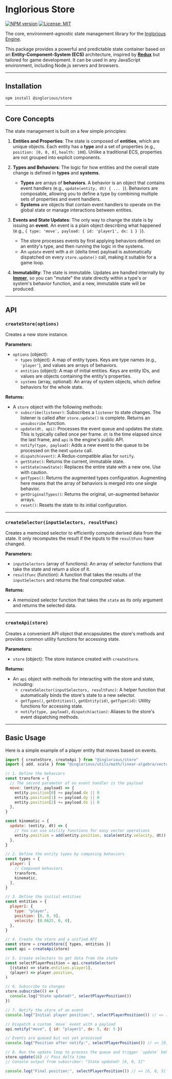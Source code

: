 # Inglorious Store

[![NPM version](https://img.shields.io/npm/v/@inglorious/store.svg)](https://www.npmjs.com/package/@inglorious/store)
[![License: MIT](https://img.shields.io/badge/License-MIT-yellow.svg)](https://opensource.org/licenses/MIT)

The core, environment-agnostic state management library for the [Inglorious Engine](https://github.com/IngloriousCoderz/inglorious-engine).

This package provides a powerful and predictable state container based on an **Entity-Component-System (ECS)** architecture, inspired by **[Redux](https://redux.js.org/)** but tailored for game development. It can be used in any JavaScript environment, including Node.js servers and browsers.

---

## Installation

```bash
npm install @inglorious/store
```

---

## Core Concepts

The state management is built on a few simple principles:

1.  **Entities and Properties**: The state is composed of **entities**, which are unique objects. Each entity has a **type** and a set of properties (e.g., `position: [0, 0, 0]`, `health: 100`). Unlike a traditional ECS, properties are not grouped into explicit components.

2.  **Types and Behaviors**: The logic for how entities and the overall state change is defined in **types** and **systems**.
    - **Types** are arrays of **behaviors**. A behavior is an object that contains event handlers (e.g., `update(entity, dt) { ... }`). Behaviors are composable, allowing you to define a type by combining multiple sets of properties and event handlers.
    - **Systems** are objects that contain event handlers to operate on the global state or manage interactions between entities.

3.  **Events and State Updates**: The only way to change the state is by issuing an **event**. An event is a plain object describing what happened (e.g., `{ type: 'move', payload: { id: 'player1', dx: 1 } }`).
    - The store processes events by first applying behaviors defined on an entity's type, and then running the logic in the systems.
    - An `update` event with a `dt` (delta time) payload is automatically dispatched on every `store.update()` call, making it suitable for a game loop.

4.  **Immutability**: The state is immutable. Updates are handled internally by **[Immer](https://immerjs.github.io/immer/)**, so you can "mutate" the state directly within a type's or system's behavior function, and a new, immutable state will be produced.

---

## API

### `createStore(options)`

Creates a new store instance.

**Parameters:**

- `options` (object):
  - `types` (object): A map of entity types. Keys are type names (e.g., `'player'`), and values are arrays of behaviors.
  - `entities` (object): A map of initial entities. Keys are entity IDs, and values are objects containing the entity's properties.
  - `systems` (array, optional): An array of system objects, which define behaviors for the whole state.

**Returns:**

- A `store` object with the following methods:
  - `subscribe(listener)`: Subscribes a `listener` to state changes. The listener is called after `store.update()` is complete. Returns an `unsubscribe` function.
  - `update(dt, api)`: Processes the event queue and updates the state. This is typically called once per frame. `dt` is the time elapsed since the last frame, and `api` is the engine's public API.
  - `notify(type, payload)`: Adds a new event to the queue to be processed on the next `update` call.
  - `dispatch(event)`: A Redux-compatible alias for `notify`.
  - `getState()`: Returns the current, immutable state.
  - `setState(newState)`: Replaces the entire state with a new one. Use with caution.
  - `getTypes()`: Returns the augmented types configuration. Augmenting here means that the array of behaviors is merged into one single behavior.
  - `getOriginalTypes()`: Returns the original, un-augmented behavior arrays.
  - `reset()`: Resets the state to its initial configuration.

---

### `createSelector(inputSelectors, resultFunc)`

Creates a memoized selector to efficiently compute derived data from the state. It only recomputes the result if the inputs to the `resultFunc` have changed.

**Parameters:**

- `inputSelectors` (array of functions): An array of selector functions that take the state and return a slice of it.
- `resultFunc` (function): A function that takes the results of the `inputSelectors` and returns the final computed value.

**Returns:**

- A memoized selector function that takes the `state` as its only argument and returns the selected data.

---

### `createApi(store)`

Creates a convenient API object that encapsulates the store's methods and provides common utility functions for accessing state.

**Parameters:**

- `store` (object): The store instance created with `createStore`.

**Returns:**

- An `api` object with methods for interacting with the store and state, including:
  - `createSelector(inputSelectors, resultFunc)`: A helper function that automatically binds the store's state to a new selector.
  - `getTypes()`, `getEntities()`, `getEntity(id)`, `getType(id)`: Utility functions for accessing state.
  - `notify(type, payload)`, `dispatch(action)`: Aliases to the store's event dispatching methods.

---

## Basic Usage

Here is a simple example of a player entity that moves based on events.

```javascript
import { createStore, createApi } from "@inglorious/store"
import { add, scale } from "@inglorious/utils/math/linear-algebra/vectors.js"

// 1. Define the behaviors
const transform = {
  // The second parameter of an event handler is the payload
  move: (entity, payload) => {
    entity.position[0] += payload.dx || 0
    entity.position[1] += payload.dy || 0
    entity.position[2] += payload.dz || 0
  },
}

const kinematic = {
  update: (entity, dt) => {
    // You can use utility functions for easy vector operations
    entity.position = add(entity.position, scale(entity.velocity, dt))
  },
}

// 2. Define the entity types by composing behaviors
const types = {
  player: [
    // Composed behaviors
    transform,
    kinematic,
  ],
}

// 3. Define the initial entities
const entities = {
  player1: {
    type: "player",
    position: [0, 0, 0],
    velocity: [0.0625, 0, 0],
  },
}

// 4. Create the store and a unified API
const store = createStore({ types, entities })
const api = createApi(store)

// 5. Create selectors to get data from the state
const selectPlayerPosition = api.createSelector(
  [(state) => state.entities.player1],
  (player) => player.position,
)

// 6. Subscribe to changes
store.subscribe(() => {
  console.log("State updated!", selectPlayerPosition())
})

// 7. Notify the store of an event
console.log("Initial player position:", selectPlayerPosition()) // => [0, 0, 0]

// Dispatch a custom `move` event with a payload
api.notify("move", { id: "player1", dx: 5, dz: 5 })

// Events are queued but not yet processed
console.log("Position after notify:", selectPlayerPosition()) // => [0, 0, 0]

// 8. Run the update loop to process the queue and trigger `update` behaviors
store.update(16) // Pass delta time
// Console output from subscriber: "State updated! [6, 0, 5]"

console.log("Final position:", selectPlayerPosition()) // => [6, 0, 5]
```
